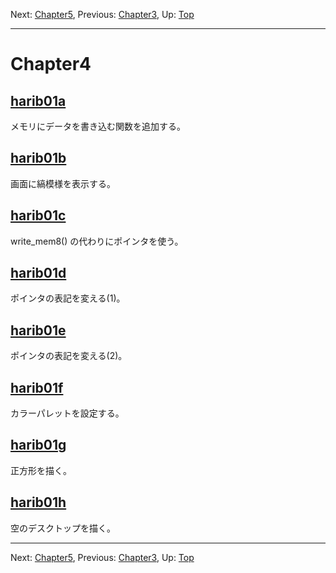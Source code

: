 Next: [Chapter5](chapter5.md), Previous: [Chapter3](chapter3.md), Up: [Top](/README.md)

----

# Chapter4

## [harib01a](harib01a.md)

メモリにデータを書き込む関数を追加する。

## [harib01b](harib01b.md)

画面に縞模様を表示する。

## [harib01c](harib01c.md)

write_mem8() の代わりにポインタを使う。

## [harib01d](harib01d.md)

ポインタの表記を変える(1)。

## [harib01e](harib01e.md)

ポインタの表記を変える(2)。

## [harib01f](harib01f.md)

カラーパレットを設定する。

## [harib01g](harib01g.md)

正方形を描く。

## [harib01h](harib01h.md)

空のデスクトップを描く。

----

Next: [Chapter5](chapter5.md), Previous: [Chapter3](chapter3.md), Up: [Top](/README.md)
